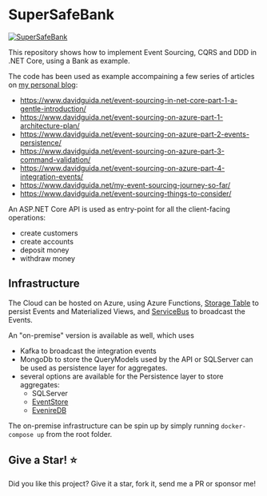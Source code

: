 ﻿# SuperSafeBank 

[![SuperSafeBank](https://circleci.com/gh/mizrael/SuperSafeBank.svg?style=shield)](https://app.circleci.com/pipelines/github/mizrael/SuperSafeBank)

This repository shows how to implement Event Sourcing, CQRS and DDD in .NET Core, using a Bank as example.

The code has been used as example accompaining a few series of articles on [my personal blog](https://www.davidguida.net): 
- https://www.davidguida.net/event-sourcing-in-net-core-part-1-a-gentle-introduction/
- https://www.davidguida.net/event-sourcing-on-azure-part-1-architecture-plan/
- https://www.davidguida.net/event-sourcing-on-azure-part-2-events-persistence/
- https://www.davidguida.net/event-sourcing-on-azure-part-3-command-validation/
- https://www.davidguida.net/event-sourcing-on-azure-part-4-integration-events/
- https://www.davidguida.net/my-event-sourcing-journey-so-far/
- https://www.davidguida.net/event-sourcing-things-to-consider/

An ASP.NET Core API is used as entry-point for all the client-facing operations:
- create customers
- create accounts
- deposit money
- withdraw money

## Infrastructure
The Cloud can be hosted on Azure, using Azure Functions, [Storage Table](https://azure.microsoft.com/en-ca/services/storage/tables/?WT.mc_id=DOP-MVP-5003878) to persist Events and Materialized Views, and [ServiceBus](https://docs.microsoft.com/en-us/azure/service-bus-messaging/service-bus-messaging-overview?WT.mc_id=DOP-MVP-5003878) to broadcast the Events.

An "on-premise" version is available as well, which uses
- Kafka to broadcast the integration events
- MongoDb to store the QueryModels used by the API
 or SQLServer can be used as persistence layer for aggregates.
- several options are available for the Persistence layer to store aggregates:
  - SQLServer
  - [EventStore](https://eventstore.com/)
  - [EvenireDB](https://github.com/mizrael/EvenireDB)

The on-premise infrastructure can be spin up by simply running `docker-compose up` from the root folder. 

## Give a Star! ⭐️
Did you like this project? Give it a star, fork it, send me a PR or sponsor me!
